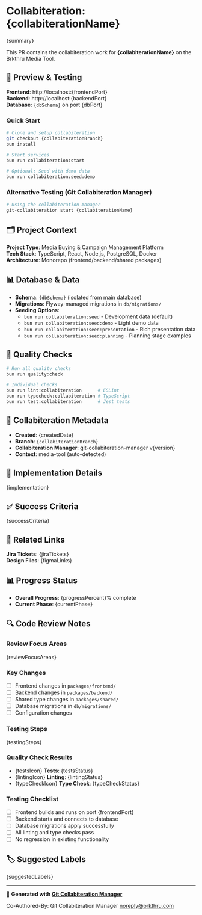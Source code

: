 # Collabiteration: {collabiterationName}

{summary}

This PR contains the collabiteration work for **{collabiterationName}** on the Brkthru Media Tool.

## 🚀 Preview & Testing

**Frontend**: http://localhost:{frontendPort}  
**Backend**: http://localhost:{backendPort}  
**Database**: `{dbSchema}` on port {dbPort}

### Quick Start
```bash
# Clone and setup collabiteration
git checkout {collabiterationBranch}
bun install

# Start services  
bun run collabiteration:start

# Optional: Seed with demo data
bun run collabiteration:seed:demo
```

### Alternative Testing (Git Collabiteration Manager)
```bash
# Using the collabiteration manager
git-collabiteration start {collabiterationName}
```

## 🗂️ Project Context

**Project Type**: Media Buying & Campaign Management Platform  
**Tech Stack**: TypeScript, React, Node.js, PostgreSQL, Docker  
**Architecture**: Monorepo (frontend/backend/shared packages)  

## 📊 Database & Data

- **Schema**: `{dbSchema}` (isolated from main database)
- **Migrations**: Flyway-managed migrations in `db/migrations/`
- **Seeding Options**:
  - `bun run collabiteration:seed` - Development data (default)
  - `bun run collabiteration:seed:demo` - Light demo data
  - `bun run collabiteration:seed:presentation` - Rich presentation data
  - `bun run collabiteration:seed:planning` - Planning stage examples

## 🧪 Quality Checks

```bash
# Run all quality checks
bun run quality:check

# Individual checks
bun run lint:collabiteration      # ESLint
bun run typecheck:collabiteration # TypeScript
bun run test:collabiteration      # Jest tests
```

## 📝 Collabiteration Metadata

- **Created**: {createdDate}
- **Branch**: `{collabiterationBranch}`
- **Collabiteration Manager**: git-collabiteration-manager v{version}
- **Context**: media-tool (auto-detected)

## 🔧 Implementation Details

{implementation}

## ✅ Success Criteria

{successCriteria}

## 🔗 Related Links

**Jira Tickets**: {jiraTickets}  
**Design Files**: {figmaLinks}

## 📊 Progress Status

- **Overall Progress**: {progressPercent}% complete
- **Current Phase**: {currentPhase}

## 🔍 Code Review Notes

### Review Focus Areas
{reviewFocusAreas}

### Key Changes
- [ ] Frontend changes in `packages/frontend/`
- [ ] Backend changes in `packages/backend/`  
- [ ] Shared type changes in `packages/shared/`
- [ ] Database migrations in `db/migrations/`
- [ ] Configuration changes

### Testing Steps
{testingSteps}

### Quality Check Results
- {testsIcon} **Tests**: {testsStatus}
- {lintingIcon} **Linting**: {lintingStatus}
- {typeCheckIcon} **Type Check**: {typeCheckStatus}

### Testing Checklist
- [ ] Frontend builds and runs on port {frontendPort}
- [ ] Backend starts and connects to database
- [ ] Database migrations apply successfully
- [ ] All linting and type checks pass
- [ ] No regression in existing functionality

## 🏷️ Suggested Labels

{suggestedLabels}

---

🤖 **Generated with [Git Collabiteration Manager](https://github.com/brkthru/git-collabiteration-manager)**

Co-Authored-By: Git Collabiteration Manager <noreply@brkthru.com>